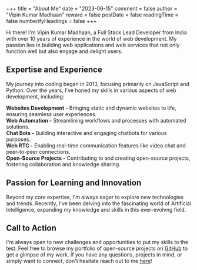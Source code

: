 +++
title = "About Me"
date = "2023-06-15"
comment = false
author = "Vipin Kumar Madhaan"
reward = false
postDate = false
readingTime = false
numberifyHeadings = false
+++

Hi there! I'm Vipin Kumar Madhaan, a Full Stack Lead Developer from India with over 10 years of experience in the world of web development. My passion lies in building web applications and web services that not only function well but also engage and delight users.

## Expertise and Experience

My journey into coding began in 2013, focusing primarily on JavaScript and Python. Over the years, I've honed my skills in various aspects of web development, including:

**Websites Development -** Bringing static and dynamic websites to life, ensuring seamless user experiences.</br>
**Web Automation -** Streamlining workflows and processes with automated solutions.</br>
**Chat Bots -** Building interactive and engaging chatbots for various purposes.</br>
**Web RTC -** Enabling real-time communication features like video chat and peer-to-peer connections.</br>
**Open-Source Projects -** Contributing to and creating open-source projects, fostering collaboration and knowledge sharing.</br>

## Passion for Learning and Innovation

Beyond my core expertise, I'm always eager to explore new technologies and trends. Recently, I've been delving into the fascinating world of Artificial Intelligence, expanding my knowledge and skills in this ever-evolvng field.

## Call to Action

I'm always open to new challenges and opportunities to put my skills to the test. Feel free to browse my portfolio of open-source projects on [GitHub](https://github.com/VipinMadhaan) to get a glimpse of my work. If you have any questions, projects in mind, or simply want to connect, don't hesitate reach out to me [here](/contact)!